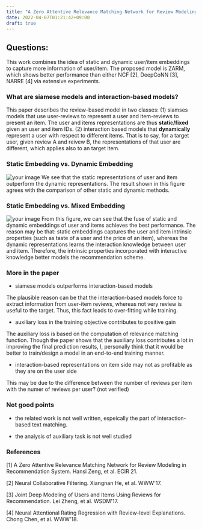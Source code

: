 ```yaml
---
title: "A Zero Attentive Relevance Matching Network for Review Modeling in Recommendation System"
date: 2022-04-07T01:21:42+09:00
draft: true
---
```


## Questions: 

This work combines the idea of static and dynamic user/item embeddings to capture more information of user/item. The proposed model is ZARM, which shows better performance than either NCF [2], DeepCoNN [3], NARRE [4] via extensive experiments. 

### What are siamese models and interaction-based models? 
This paper describes the review-based model in two classes: (1) siamses models that use user-reviews to represent a user and item-reviews to present an item. The user and items representations are thus **static/fixed** given an user and item IDs. (2) interaction based models that **dynamically** represent a user with respect to different items. That is to say, for a target user, given review A and reivew B, the representations of that user are different, which applies also to an target item. 

### Static Embedding vs. Dynamic Embedding

![your image](/images/15.png)
We see that the static representations of user and item outperform the dynamic representations. The result shown in 
this figure agrees with the comparison of other static and dynamic methods. 

### Static Embedding vs. Mixed Embedding

![your image](/images/16.png)
From this figure, we can see that the fuse of static and dynamic embeddings of user 
and items achieves the best performance. The reason may be that: static embeddings captures 
the user and item intrinsic properties (such as taste of a user and the price of an item), whereas
the dynamic representations learns the interaction knowledge between user and item. 
Therefore, the intrinsic properties incorporated with interactive knowledge better
models the recommendation scheme. 

### More in the paper

- siamese models outperforms interaction-based models

The plausible reason can be that the interaction-based models force to extract information from user-item
reviews, whereas not very review is useful to the target. Thus, this fact leads to over-fitting while training. 

- auxiliary loss in the training objective contributes to positive gain

The auxiliary loss is based on the computation of relevance matching function. Though the paper shows that the 
auxiliary loss contributes a lot in improving the final prediction results, I, personally think that
it would be better to train/design a model in an end-to-end training manner. 

- interaction-based representations on item side may not as profitable as they are on the user side

This may be due to the difference between the number of reviews per item with the numer of reviews per user? (not verified)

### Not good points
- the related work is not well written, espeically the part of interaction-based text matching. 

- the analysis of auxiliary task is not well studied
### References

[1] A Zero Attentive Relevance Matching Network for Review Modeling in Recommendation System. Hansi Zeng, et al. ECIR 21.

[2]  Neural Collaborative Filtering. Xiangnan He, et al. WWW'17. 

[3] Joint Deep Modeling of Users and Items Using Reviews for Recommendation. Lei Zheng, et al. WSDM'17. 

[4] Neural Attentional Rating Regression with Review-level Explanations. Chong Chen, et al. WWW'18.